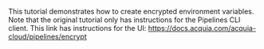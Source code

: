 This tutorial demonstrates how to create encrypted environment variables. Note that the original tutorial only has instructions for the Pipelines CLI client. This link has instructions for the UI: https://docs.acquia.com/acquia-cloud/pipelines/encrypt
